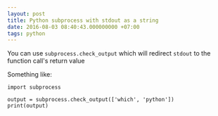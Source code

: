 ```yaml
---
layout: post
title: Python subprocess with stdout as a string
date: 2016-08-03 08:40:43.000000000 +07:00
tags: python
---
```

You can use `subprocess.check_output` which will redirect `stdout` to the function call's return value

Something like:
```
import subprocess

output = subprocess.check_output(['which', 'python'])
print(output)
```
